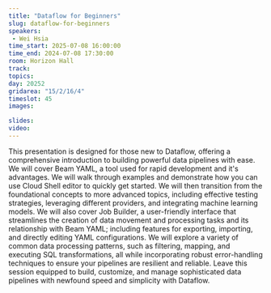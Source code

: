 ```yaml
---
title: "Dataflow for Beginners"
slug: dataflow-for-beginners
speakers:
 - Wei Hsia
time_start: 2025-07-08 16:00:00
time_end: 2024-07-08 17:30:00
room: Horizon Hall
track: 
topics: 
day: 20252
gridarea: "15/2/16/4"
timeslot: 45
images: 

slides:
video: 
---
```


This presentation is designed for those new to Dataflow, offering a comprehensive introduction to building powerful data pipelines with ease. We will cover Beam YAML, a tool used for rapid development and it's advantages. We will walk through examples and demonstrate how you can use Cloud Shell editor to quickly get started. We will then transition from the foundational concepts to more advanced topics, including effective testing strategies, leveraging different providers, and integrating machine learning models. We will also cover Job Builder, a user-friendly interface that streamlines the creation of data movement and processing tasks and its relationship with Beam YAML; including features for exporting, importing, and directly editing YAML configurations. We will explore a variety of common data processing patterns, such as filtering, mapping, and executing SQL transformations, all while incorporating robust error-handling techniques to ensure your pipelines are resilient and reliable. Leave this session equipped to build, customize, and manage sophisticated data pipelines with newfound speed and simplicity with Dataflow.
